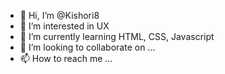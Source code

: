 - 👋 Hi, I’m @Kishori8
- 👀 I’m interested in UX
- 🌱 I’m currently learning HTML, CSS, Javascript
- 💞️ I’m looking to collaborate on ...
- 📫 How to reach me ...

<!---
Kishori8/Kishori8 is a ✨ special ✨ repository because its `README.md` (this file) appears on your GitHub profile.
You can click the Preview link to take a look at your changes.
--->
